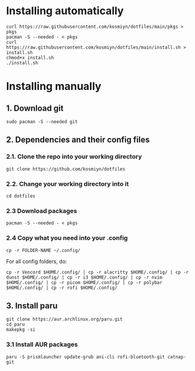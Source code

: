 # Installing automatically
```
curl https://raw.githubusercontent.com/kosmiyn/dotfiles/main/pkgs > pkgs
pacman -S --needed - < pkgs
curl https://raw.githubusercontent.com/kosmiyn/dotfiles/main/install.sh > install.sh
chmod+x install.sh
./install.sh
```
# Installing manually
## 1. Download git
```
sudo pacman -S --needed git
```

## 2. Dependencies and their config files
### 2.1. Clone the repo into your working directory
```
git clone https://github.com/kosmiyn/dotfiles
```
### 2.2. Change your working directory into it
```
cd dotfiles
```
### 2.3 Download packages
```
pacman -S --needed - < pkgs
```
 
### 2.4 Copy what you need into your .config
```
cp -r FOLDER-NAME ~/.config/
```
For all config folders, do:
```
cp -r Vencord $HOME/.config/ | cp -r alacritty $HOME/.config/ | cp -r dunst $HOME/.config/ | cp -r i3 $HOME/.config/ | cp -r nvim $HOME/.config/ | cp -r picom $HOME/.config/ | cp -r polybar $HOME/.config/ | cp -r rofi $HOME/.config/
```
## 3. Install paru
```
git clone https://aur.archlinux.org/paru.git
cd paru
makepkg -si
```
### 3.1 Install AUR packages
```
paru -S prismlauncher update-grub ani-cli rofi-bluetooth-git catnap-git
```
